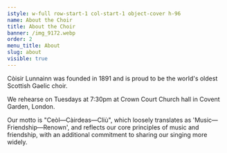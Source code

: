 ```yaml
---
istyle: w-full row-start-1 col-start-1 object-cover h-96
name: About the Choir
title: About the Choir
banner: /img_9172.webp
order: 2
menu_title: About
slug: about
visible: true
---
```


Còisir Lunnainn was founded in 1891 and is proud to be the world's oldest Scottish Gaelic choir.

We rehearse on Tuesdays at 7:30pm at Crown Court Church hall in Covent Garden, London.

Our motto is "Ceòl—Càirdeas—Cliù", which loosely translates as 'Music—Friendship—Renown', and reflects our core principles of music and friendship, with an additional commitment to sharing our singing more widely.
